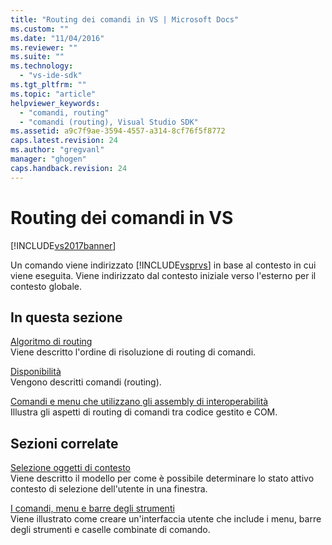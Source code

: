 ```yaml
---
title: "Routing dei comandi in VS | Microsoft Docs"
ms.custom: ""
ms.date: "11/04/2016"
ms.reviewer: ""
ms.suite: ""
ms.technology: 
  - "vs-ide-sdk"
ms.tgt_pltfrm: ""
ms.topic: "article"
helpviewer_keywords: 
  - "comandi, routing"
  - "comandi (routing), Visual Studio SDK"
ms.assetid: a9c7f9ae-3594-4557-a314-8cf76f5f8772
caps.latest.revision: 24
ms.author: "gregvanl"
manager: "ghogen"
caps.handback.revision: 24
---
```

# Routing dei comandi in VS
[!INCLUDE[vs2017banner](../../code-quality/includes/vs2017banner.md)]

Un comando viene indirizzato [!INCLUDE[vsprvs](../../code-quality/includes/vsprvs_md.md)] in base al contesto in cui viene eseguita. Viene indirizzato dal contesto iniziale verso l'esterno per il contesto globale.  
  
## In questa sezione  
 [Algoritmo di routing](../../extensibility/internals/command-routing-algorithm.md)  
 Viene descritto l'ordine di risoluzione di routing di comandi.  
  
 [Disponibilità](../../extensibility/internals/command-availability.md)  
 Vengono descritti comandi \(routing\).  
  
 [Comandi e menu che utilizzano gli assembly di interoperabilità](../../extensibility/internals/commands-and-menus-that-use-interop-assemblies.md)  
 Illustra gli aspetti di routing di comandi tra codice gestito e COM.  
  
## Sezioni correlate  
 [Selezione oggetti di contesto](../../extensibility/internals/selection-context-objects.md)  
 Viene descritto il modello per come è possibile determinare lo stato attivo contesto di selezione dell'utente in una finestra.  
  
 [I comandi, menu e barre degli strumenti](../../extensibility/internals/commands-menus-and-toolbars.md)  
 Viene illustrato come creare un'interfaccia utente che include i menu, barre degli strumenti e caselle combinate di comando.